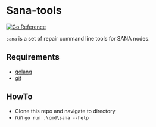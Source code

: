 # Sana-tools

[![Go Reference](https://pkg.go.dev/badge/github.com/ethsana/sana-tools.svg)](https://pkg.go.dev/github.com/ethsana/sana)

`sana` is a set of repair command line tools for SANA nodes.

## Requirements
- [golang](https://golang.org/doc/install)
- [git](https://git-scm.com/book/en/v2/Getting-Started-Installing-Git)

## HowTo
- Clone this repo and navigate to directory
- run `go run .\cmd\sana --help`